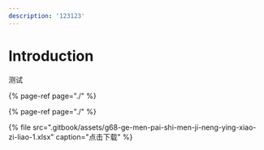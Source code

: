 ```yaml
---
description: '123123'
---
```


# Introduction

测试

{% page-ref page="./" %}

{% page-ref page="./" %}

{% file src=".gitbook/assets/g68-ge-men-pai-shi-men-ji-neng-ying-xiao-zi-liao-1.xlsx" caption="点击下载" %}



